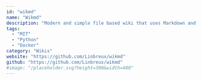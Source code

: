 ```yaml
---
id: "wikmd"
name: "Wikmd"
description: "Modern and simple file based wiki that uses Markdown and Git."
tags:
  - "MIT"
  - "Python"
  - "Docker"
category: "Wikis"
website: "https://github.com/Linbreux/wikmd"
github: "https://github.com/Linbreux/wikmd"
#image: "/placeholder.svg?height=300&width=400"
---
```


